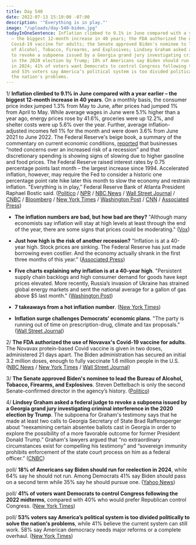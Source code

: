 ```yaml
---
title: Day 540
date: 2022-07-13 15:19:00 -07:00
description: '"Everything is in play."'
image: "/uploads/day-540-biden.jpg"
todayInOneSentence: Inflation climbed to 9.1% in June compared with a year earlier
  – the biggest 12-month increase in 40 years; the FDA authorized the use of Novavax's
  Covid-19 vaccine for adults; the Senate approved Biden's nominee to lead the Bureau
  of Alcohol, Tobacco, Firearms, and Explosives; Lindsey Graham asked a federal judge
  to revoke a subpoena issued by a Georgia grand jury investigating criminal interference
  in the 2020 election by Trump; 18% of Americans say Biden should run for reelection
  in 2024; 41% of voters want Democrats to control Congress following the 2022 midterms;
  and 53% voters say America’s political system is too divided politically to solve
  the nation's problems.
---
```


1/ **Inflation climbed to 9.1% in June compared with a year earlier – the biggest 12-month increase in 40 years**. On a monthly basis, the consumer price index jumped 1.3% from May to June, after prices had jumped 1% from April to May. While average wages in June were 5.1% higher than a year ago, energy prices rose by 41.6%, groceries were up 12.2%, and shelter costs were up 5.6% over the year. Further, average inflation-adjusted incomes fell 1% for the month and were down 3.6% from June 2021 to June 2022. The Federal Reserve's beige book, a summary of the commentary on current economic conditions, [reported](https://www.wsj.com/articles/u-s-economy-slows-in-several-parts-of-the-country-feds-beige-book-says-11657737366?mod=politics_lead_pos7) that businesses “noted concerns over an increased risk of a recession” and that discretionary spending is showing signs of slowing due to higher gasoline and food prices. The Federal Reserve raised interest rates by 0.75 percentage points last month – the largest increase since 1994. Accelerated inflation, however, may require the Fed to consider a historic one percentage point rate hike later this month to slow the economy and restrain inflation. "Everything is in play,” Federal Reserve Bank of Atlanta President Raphael Bostic said. ([Politico](https://www.politico.com/news/2022/07/13/us-inflation-new-40-year-high-june-00045541) / [NPR](https://www.npr.org/2022/07/13/1111070073/no-retreat-in-the-summer-heat-prices-likely-topped-40-year-high-last-month) / [NBC News](https://www.nbcnews.com/business/economy/us-inflation-june-2022-consumer-price-index-rcna37897) / [Wall Street Journal](https://www.wsj.com/articles/us-inflation-june-2022-consumer-price-index-11657664129?mod=djemalertNEWS) / [CNBC](https://www.cnbc.com/2022/07/13/inflation-rose-9point1percent-in-june-even-more-than-expected-as-price-pressures-intensify.html) / [Bloomberg](https://www.bloomberg.com/news/articles/2022-07-13/fed-could-weigh-historic-100-basis-point-hike-after-cpi-scorcher?srnd=premium&sref=MIBMEEoj) / [New York Times](https://www.nytimes.com/live/2022/07/13/business/cpi-report-inflation) / [Washington Post](https://www.washingtonpost.com/business/2022/07/13/inflation-june-cpi/) / [CNN](https://www.cnn.com/2022/07/13/economy/cpi-inflation-june/index.html) / [Associated Press](https://apnews.com/article/inflation-economy-prices-consumer-74e1a5c9bced40460e4079f62e980095))

* **The inflation numbers are bad, but how bad are they?** "Although many economists say inflation will stay at high levels at least through the end of the year, there are some signs that prices could be moderating." ([Vox](https://www.vox.com/2022/7/13/23206038/inflation-cpi-economy-prices))

* **Just how high is the risk of another recession?** "Inflation is at a 40-year high. Stock prices are sinking. The Federal Reserve has just made borrowing even costlier. And the economy actually shrank in the first three months of this year." ([Associated Press](https://apnews.com/article/politics-united-states-business-layoffs-prices-f899b5d7e989fbe748c4ff49e2ed6096))

* **Five charts explaining why inflation is at a 40-year high**. "Persistent supply chain backlogs and high consumer demand for goods have kept prices elevated. More recently, Russia’s invasion of Ukraine has strained global energy markets and sent the national average for a gallon of gas above $5 last month." ([Washington Post](https://www.washingtonpost.com/business/2022/inflation-charts/))

* **7 takeaways from a hot inflation number**. ([New York Times](https://www.nytimes.com/2022/07/12/business/inflation-takeaways-cpi-report.html))

* **Inflation surge challenges Democrats’ economic plans**. "The party is running out of time on prescription-drug, climate and tax proposals." ([Wall Street Journal](https://www.wsj.com/articles/inflation-surge-challenges-democrats-economic-plans-11657743396?mod=politics_lead_pos4))

2/ **The FDA authorized the use of Novavax's Covid-19 vaccine for adults**. The Novavax protein-based Covid vaccine is given in two doses, administered 21 days apart. The Biden administration has secured an initial 3.2 million doses, enough to fully vaccinate 1.6 million people in the U.S. ([NBC News](https://www.nbcnews.com/health/health-news/fda-authorizes-novavaxs-covid-vaccine-rcna37591) / [New York Times](https://www.nytimes.com/2022/07/13/health/novavax-covid-vaccine-fda.html?smid=url-share) / [Wall Street Journal](https://www.wsj.com/articles/fda-authorizes-novavaxs-covid-19-vaccine-11657743595?mod=hp_lista_pos2))

3/ **The Senate approved Biden's nominee to lead the Bureau of Alcohol, Tobacco, Firearms, and Explosives**. Steven Dettelbach is only the second Senate-confirmed director in the agency’s history. ([Politico](https://www.politico.com/news/2022/07/12/senate-confirms-steven-dettelbach-atf-00045404))

4/ **Lindsey Graham asked a federal judge to revoke a subpoena issued by a Georgia grand jury investigating criminal interference in the 2020 election by Trump**. The subpoena for Graham's testimony says that he made at least two calls to Georgia Secretary of State Brad Raffensperger about “reexamining certain absentee ballots cast in Georgia in order to explore the possibility of a more favorable outcome for former President Donald Trump.” Graham's lawyers argued that “no extraordinary circumstances exist for compelling his testimony” and “sovereign immunity prohibits enforcement of the state court process on him as a federal officer.” ([CNBC](https://www.cnbc.com/2022/07/13/sen-lindsey-graham-asks-judge-to-quash-trump-grand-jury-subpoena.html))

poll/ **18% of Americans say Biden should run for reelection in 2024**, while 64% say he should not run. Among Democrats 41% say Biden should pass on a second term while 35% say he should pursue one. ([Yahoo News](https://news.yahoo.com/poll-just-18-of-americans-say-biden-should-run-for-reelection-in-2024-a-new-low-140538311.html))

poll/ **41% of voters want Democrats to control Congress following the 2022 midterms**, compared with 40% who would prefer Republican control Congress. ([New York Times](https://www.nytimes.com/2022/07/13/upshot/poll-2022-midterms-congress.html))

poll/ **53% voters say America’s political system is too divided politically to solve the nation's problems**, while 41% believe the current system can still work. 58% say American democracy needs major reforms or a complete overhaul. ([New York Times](https://www.nytimes.com/2022/07/13/us/politics/government-trust-voting-poll.html))
